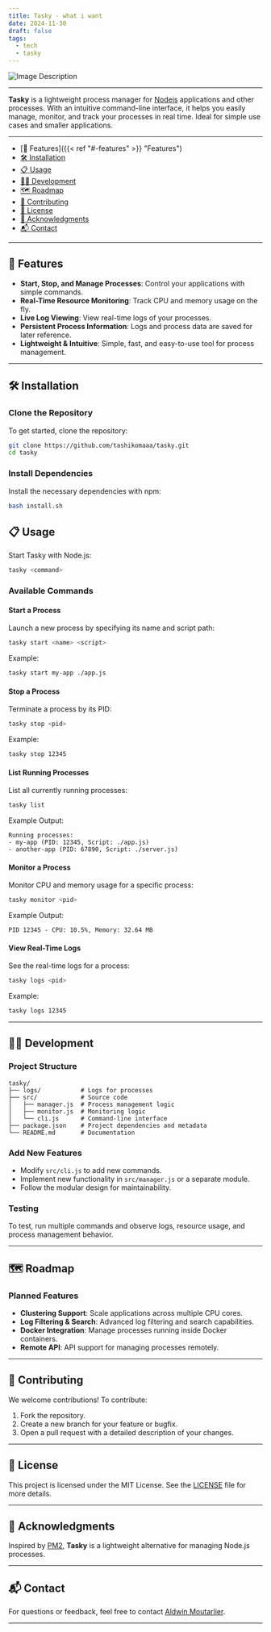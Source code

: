 ```yaml
---
title: Tasky - what i want
date: 2024-11-30
draft: false
tags:
  - tech
  - tasky
---
```


![Image Description](https://tashikomaaa.github.io/corvusblog/images/logo.png)

---
**Tasky** is a lightweight process manager for [Nodejs](https://nodejs.org/en) applications and other processes. With an intuitive command-line interface, it helps you easily manage, monitor, and track your processes in real time. Ideal for simple use cases and smaller applications.

---
- [🚀 Features]({{< ref "#-features" >}} "Features")
- [🛠️ Installation]({{<ref="-installation">}} "Installation")
- [📋 Usage]({{<ref="-usage">}} "Usage")
- [🧑‍💻 Development]({{<ref="-development">}} "Development")
- [🗺️ Roadmap]({{<ref="-roadmap">}} "Rodamap")
- [🤝 Contributing]({{<ref="-contributing">}} "Contributing")
- [📝 License]({{<ref="-license">}} "License")
- [💬 Acknowledgments]({{<ref="-acknowledgments">}} "Acknowledgments")
- [📬 Contact]({{<ref="-contact"}} "Contact")

---

## 🚀 Features

- **Start, Stop, and Manage Processes**: Control your applications with simple commands.
- **Real-Time Resource Monitoring**: Track CPU and memory usage on the fly.
- **Live Log Viewing**: View real-time logs of your processes.
- **Persistent Process Information**: Logs and process data are saved for later reference.
- **Lightweight & Intuitive**: Simple, fast, and easy-to-use tool for process management.

---

## 🛠️ Installation

### Clone the Repository

To get started, clone the repository:

```bash
git clone https://github.com/tashikomaaa/tasky.git
cd tasky
```

### Install Dependencies

Install the necessary dependencies with npm:

```bash
bash install.sh
```


## 📋 Usage

Start Tasky with Node.js:

```bash
tasky <command>
```

### Available Commands

#### **Start a Process**

Launch a new process by specifying its name and script path:

```bash
tasky start <name> <script>
```

Example:

```bash
tasky start my-app ./app.js
```

#### **Stop a Process**

Terminate a process by its PID:

```bash
tasky stop <pid>
```

Example:

```bash
tasky stop 12345
```

#### **List Running Processes**

List all currently running processes:

```bash
tasky list
```

Example Output:

```
Running processes:
- my-app (PID: 12345, Script: ./app.js)
- another-app (PID: 67890, Script: ./server.js)
```

#### **Monitor a Process**

Monitor CPU and memory usage for a specific process:

```bash
tasky monitor <pid>
```

Example Output:

```
PID 12345 - CPU: 10.5%, Memory: 32.64 MB
```

#### **View Real-Time Logs**

See the real-time logs for a process:

```bash
tasky logs <pid>
```

Example:

```bash
tasky logs 12345
```

---

## 🧑‍💻 Development

### Project Structure

```
tasky/
├── logs/           # Logs for processes
├── src/            # Source code
│   ├── manager.js  # Process management logic
│   ├── monitor.js  # Monitoring logic
│   └── cli.js      # Command-line interface
├── package.json    # Project dependencies and metadata
└── README.md       # Documentation
```

### Add New Features

- Modify `src/cli.js` to add new commands.
- Implement new functionality in `src/manager.js` or a separate module.
- Follow the modular design for maintainability.

### Testing

To test, run multiple commands and observe logs, resource usage, and process management behavior.

---

## 🗺️ Roadmap

### Planned Features

- **Clustering Support**: Scale applications across multiple CPU cores.
- **Log Filtering & Search**: Advanced log filtering and search capabilities.
- **Docker Integration**: Manage processes running inside Docker containers.
- **Remote API**: API support for managing processes remotely.

---

## 🤝 Contributing

We welcome contributions! To contribute:

1. Fork the repository.
2. Create a new branch for your feature or bugfix.
3. Open a pull request with a detailed description of your changes.

---

## 📝 License

This project is licensed under the MIT License. See the [LICENSE](LICENSE) file for more details.

---

## 💬 Acknowledgments

Inspired by [PM2](https://pm2.keymetrics.io/), **Tasky** is a lightweight alternative for managing Node.js processes.

---

## 📬 Contact

For questions or feedback, feel free to contact [Aldwin Moutarlier](mailto:tashikomaa@gmail.com).

---